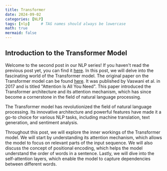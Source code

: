 ```yaml
---
title: Transformer
date: 2024-09-02
categories: [NLP]
tags: [nlp]     # TAG names should always be lowercase
math: true
mermaid: false
---
```




## Introduction to the Transformer Model

Welcome to the second post in our NLP series! If you haven't read the previous post yet, you can find it [here](https://ggeta.com/posts/nlp/). In this post, we will delve into the fascinating world of the Transformer model.
The original paper on the Transformer model can be found [here](https://arxiv.org/abs/1706.03762). It was published by Vaswani et al. in 2017 and is titled "Attention Is All You Need". This paper introduced the Transformer architecture and its attention mechanism, which has since become a cornerstone in the field of natural language processing.

The Transformer model has revolutionized the field of natural language processing. Its innovative architecture and powerful features have made it a go-to choice for various NLP tasks, including machine translation, text generation, and sentiment analysis. 

Throughout this post, we will explore the inner workings of the Transformer model. We will start by understanding its attention mechanism, which allows the model to focus on relevant parts of the input sequence. We will also discuss the concept of positional encoding, which helps the model understand the order of words in a sentence. Lastly, we will dive into the self-attention layers, which enable the model to capture dependencies between different words.

##